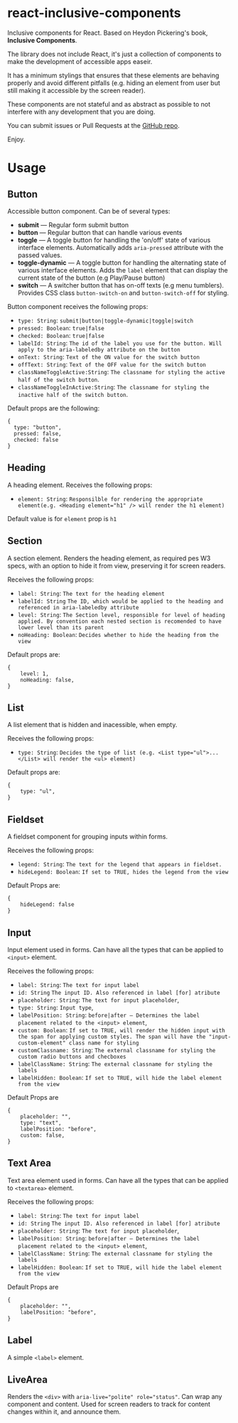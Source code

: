 # react-inclusive-components

Inclusive components for React. Based on Heydon
Pickering's book, **Inclusive Components**.

The library does not include React, it's just a collection of components to make the development of accessible apps easeir.

It has a minimum stylings that ensures that these elements are behaving properly and avoid different pitfalls (e.g. hiding an element from user but still making it accessible by the screen reader).

These components are not stateful and as abstract as possible to not interfere with any development that you are doing.

You can submit issues or Pull Requests at the [GitHub repo](https://github.com/pbilyk/react-inclusive-components).

Enjoy.

# Usage

## Button

Accessible button component. Can be of several types:

- **submit** — Regular form submit button
- **button** — Regular button that can handle various events
- **toggle** — A toggle button for handling the 'on/off' state of various
  interface elements. Automatically adds `aria-pressed` attribute with the
  passed values.
- **toggle-dynamic** — A toggle button for handling the alternating state of various
  interface elements. Adds the `label` element that can display the current state of the button (e.g Play/Pause button)
- **switch** — A switcher button that has on-off texts (e.g menu tumblers). Provides CSS class `button-switch-on` and `button-switch-off` for styling.

Button component receives the following props:

- `type: String`: `submit|button|toggle-dynamic|toggle|switch`
- `pressed: Boolean`: `true|false`
- `checked: Boolean`: `true|false`
- `labelId: String`: `The id of the label you use for the button. Will apply to the aria-labeledby attribute on the button`
- `onText: String`: `Text of the ON value for the switch button`
- `offText: String`: `Text of the OFF value for the switch button`
- `classNameToggleActive:String`: `The classname for styling the active half of the switch button`.
- `classNameToggleInActive:String`: `The classname for styling the inactive half of the switch button`.

Default props are the following:

```
{
  type: "button",
  pressed: false,
  checked: false
}
```

## Heading

A heading element. Receives the following props:

- `element: String`: `Responsilble for rendering the appropriate element(e.g. <Heading element="h1" /> will render the h1 element)`

Default value is for `element` prop is `h1`

## Section

A section element. Renders the heading element, as required pes W3 specs, with an option to hide it from view, preserving it for screen readers.

Receives the following props:

- `label: String`: `The text for the heading element`
- `labelId: String` `The ID, which would be applied to the heading and referenced in aria-labeledby attribute`
- `level: String`: `The Section level, responsible for level of heading applied. By convention each nested section is recomended to have lower level than its parent`
- `noHeading: Boolean`: `Decides whether to hide the heading from the view`

Default props are:

```
{
    level: 1,
    noHeading: false,
}
```

## List

A list element that is hidden and inacessible, when empty.

Receives the following props:

- `type: String`: `Decides the type of list (e.g. <List type="ul">...</List> will render the <ul> element)`

Default props are:

```
{
    type: "ul",
}
```

## Fieldset

A fieldset component for grouping inputs within forms.

Receives the following props:

- `legend: String`: `The text for the legend that appears in fieldset.`
- `hideLegend: Boolean`: `If set to TRUE, hides the legend from the view`

Default Props are:

```
{
    hideLegend: false
}
```

## Input

Input element used in forms. Can have all the types that can be applied to `<input>` element.

Receives the following props:

- `label: String`: `The text for input label`
- `id: String` `The input ID. Also referenced in label [for] atribute`
- `placeholder: String`: `The text for input placeholder`,
- `type: String`: `Input type`,
- `labelPosition: String`: `before|after — Determines the label placement related to the <input> element`,
- `custom: Boolean`: `If set to TRUE, will render the hidden input with the span for applying custom styles. The span will have the "input-custom-element" class name for styling`
- `customClassname: String`: `The external classname for styling the custom radio buttons and checboxes`
- `labelClassName: String`: `The external classname for styling the labels`
- `labelHidden: Boolean`: `If set to TRUE, will hide the label element from the view`

Default Props are

```
{
    placeholder: "",
    type: "text",
    labelPosition: "before",
    custom: false,
}
```

## Text Area

Text area element used in forms. Can have all the types that can be applied to `<textarea>` element.

Receives the following props:

- `label: String`: `The text for input label`
- `id: String` `The input ID. Also referenced in label [for] atribute`
- `placeholder: String`: `The text for input placeholder`,
- `labelPosition: String`: `before|after — Determines the label placement related to the <input> element`,
- `labelClassName: String`: `The external classname for styling the labels`
- `labelHidden: Boolean`: `If set to TRUE, will hide the label element from the view`

Default Props are

```
{
    placeholder: "",
    labelPosition: "before",
}
```

## Label

A simple `<label>` element.

## LiveArea

Renders the `<div>` with `aria-live="polite" role="status"`. Can wrap any component and content.
Used for screen readers to track for content changes within it, and announce them.
